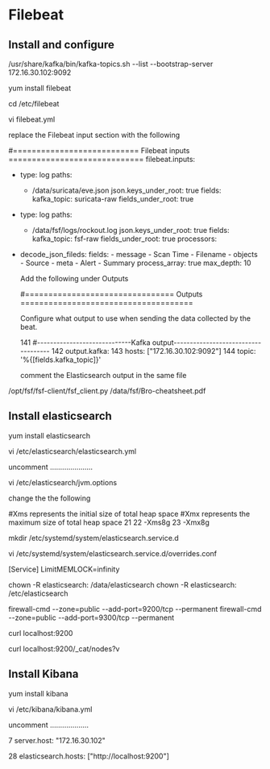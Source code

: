 # Filebeat
## Install and configure

/usr/share/kafka/bin/kafka-topics.sh  --list --bootstrap-server 172.16.30.102:9092

yum install filebeat

cd /etc/filebeat

vi filebeat.yml

replace the Filebeat input section with the following


#=========================== Filebeat inputs =============================
filebeat.inputs:
  - type: log
    paths:
      - /data/suricata/eve.json
    json.keys_under_root: true
    fields:
      kafka_topic: suricata-raw
    fields_under_root: true
  - type: log
    paths:
      - /data/fsf/logs/rockout.log
    json.keys_under_root: true
    fields:
      kafka_topic: fsf-raw
    fields_under_root: true
processors:
  - decode_json_fileds:
      fields:
        - message
        - Scan Time
        - Filename
        - objects
        - Source
        - meta
        - Alert
        - Summary
      process_array: true
      max_depth: 10
      
      
    Add the following under Outputs
      
      
      #================================ Outputs =====================================
    
     Configure what output to use when sending the data collected by the beat.
   
    141 #-----------------------------Kafka output------------------------------------
    142 output.kafka:
    143   hosts: ["172.16.30.102:9092"]
    144   topic: '%{[fields.kafka_topic]}'
    
    
    comment the Elasticsearch output in the same file
    

/opt/fsf/fsf-client/fsf_client.py /data/fsf/Bro-cheatsheet.pdf


## Install elasticsearch


yum install elasticsearch

vi /etc/elasticsearch/elasticsearch.yml


uncomment .....................



vi /etc/elasticsearch/jvm.options 

change the  the following 

#Xms represents the initial size of total heap space
#Xmx represents the maximum size of total heap space
     21 
     22 -Xms8g
     23 -Xmx8g
     
  

mkdir /etc/systemd/system/elasticsearch.service.d

vi  /etc/systemd/system/elasticsearch.service.d/overrides.conf


[Service]
LimitMEMLOCK=infinity


chown  -R elasticsearch: /data/elasticsearch
chown  -R elasticsearch: /etc/elasticsearch

firewall-cmd --zone=public --add-port=9200/tcp --permanent
firewall-cmd --zone=public --add-port=9300/tcp --permanent


curl localhost:9200

curl localhost:9200/_cat/nodes?v



## Install Kibana

yum install kibana



vi /etc/kibana/kibana.yml 


uncomment ...................

7 server.host: "172.16.30.102"

28 elasticsearch.hosts: ["http://localhost:9200"]

















 






